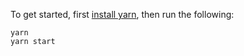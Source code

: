 To get started, first [install yarn](https://yarnpkg.com/en/docs/install), then run the following:
```
yarn
yarn start
```
